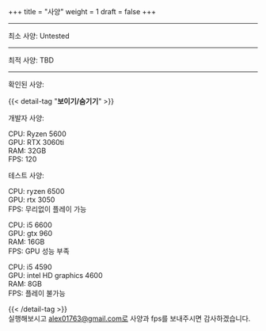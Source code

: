 +++
title = "사양"
weight = 1
draft = false
+++

---
최소 사양:
Untested

---

최적 사양:
TBD

---
확인된 사양:

{{< detail-tag "**보이기/숨기기**" >}}
    
개발자 사양:

CPU: Ryzen 5600   
GPU: RTX 3060ti   
RAM: 32GB   
FPS: 120
    
테스트 사양:

CPU: ryzen 6500    
GPU: rtx 3050    
FPS: 무리없이 플레이 가능    
    
CPU: i5 6600    
GPU: gtx 960    
RAM: 16GB    
FPS: GPU 성능 부족    
        
CPU: i5 4590   
GPU: intel HD graphics 4600   
RAM: 8GB   
FPS: 플레이 불가능    
    
{{< /detail-tag >}}    
실행해보시고 alex01763@gmail.com로 사양과 fps를 보내주시면 감사하겠습니다.